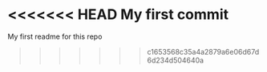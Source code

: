 <<<<<<< HEAD
My first commit
=======
My first readme
for this repo
>>>>>>> c1653568c35a4a2879a6e06d67d6d234d504640a
